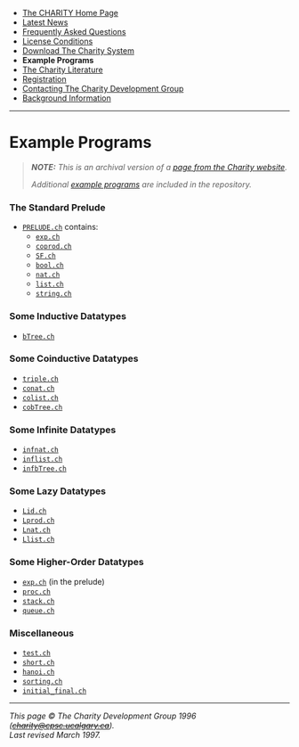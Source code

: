 * [The CHARITY Home Page](README.md)
* [Latest News](news.md)
* [Frequently Asked Questions](faq.md)
* [License Conditions](license.md)
* [Download The Charity System](system.md)
* **Example Programs**
* [The Charity Literature](literature.md)
* [Registration](register.md)
* [Contacting The Charity Development Group](contact.md)
* [Background Information](background.md)

---


Example Programs
================

> _**NOTE:**  This is an archival version of a [page from the Charity website](http://pll.cpsc.ucalgary.ca/charity1/www/examples.html)._
>
> _Additional [example programs](ch) are included in the repository._


### The Standard Prelude

* [`PRELUDE.ch`](ch/PRELUDE.ch) contains:
    - [`exp.ch`](ch/prelude/exp.ch)
    - [`coprod.ch`](ch/prelude/coprod.ch)
    - [`SF.ch`](ch/prelude/SF.ch)
    - [`bool.ch`](ch/prelude/bool.ch)
    - [`nat.ch`](ch/prelude/nat.ch)
    - [`list.ch`](ch/prelude/list.ch)
    - [`string.ch`](ch/prelude/string.ch)


### Some Inductive Datatypes

* [`bTree.ch`](ch/bTree.ch)


### Some Coinductive Datatypes

* [`triple.ch`](ch/triple.ch)
* [`conat.ch`](ch/conat.ch)
* [`colist.ch`](ch/colist.ch)
* [`cobTree.ch`](ch/cobTree.ch)


### Some Infinite Datatypes

* [`infnat.ch`](ch/infnat.ch)
* [`inflist.ch`](ch/inflist.ch)
* [`infbTree.ch`](ch/infbTree.ch)


### Some Lazy Datatypes

* [`Lid.ch`](ch/Lid.ch)
* [`Lprod.ch`](ch/Lprod.ch)
* [`Lnat.ch`](ch/Lnat.ch)
* [`Llist.ch`](ch/Llist.ch)


### Some Higher-Order Datatypes

* [`exp.ch`](ch/prelude/exp.ch) (in the prelude)
* [`proc.ch`](ch/proc.ch)
* [`stack.ch`](ch/stack.ch)
* [`queue.ch`](ch/queue.ch)


### Miscellaneous

* [`test.ch`](ch/test.ch)
* [`short.ch`](ch/short.ch)
* [`hanoi.ch`](ch/hanoi.ch)
* [`sorting.ch`](ch/sorting.ch)
* [`initial_final.ch`](ch/initial_final.ch)


---

_This page © The Charity Development Group 1996 (~~charity@cpsc.ucalgary.ca~~)._  
_Last revised March 1997._
